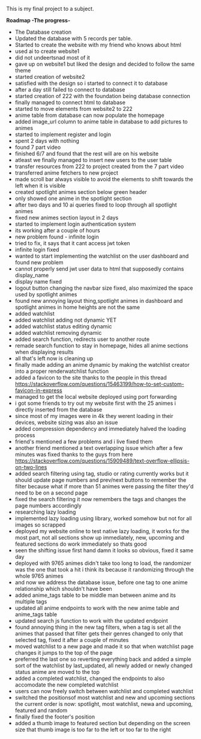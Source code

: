 This is my final project to a subject.

**Roadmap -The progress-**

* The Database creation
* Updated the database with 5 records per table.
* Started to create the website with my friend who knows about html
* used ai to create website1
* did not undeertsnad most of it
* gave up on website1 but liked the design and decided to follow the same theme
* started creation of website2
* satisfied with the design so i started to connect it to database
* after a day still failed to connect to database
* started creation of 222 with the foundation being database connection
* finally managed to connect html to database
* started to move elements from website2 to 222
* anime table from database can now populate the homepage
* added image_url column to anime table in database to add pictures to animes
* started to implement register and login
* spent 2 days with nothing
* found 7 part video
* finished 6/7 and found that the rest will are on his website
* atleast we finally managed to insert new users to the user table
* transfer resources from 222 to project created from the 7 part video
* transferred anime fetchers to new project
* made scroll bar always visible to avoid the elements to shift towards the left when it is visible
* created spotlight animes section below green header
* only showed one anime in the spotlight section
* after two days and 10 ai queries fixed to loop through all spotlight animes
* fixed new animes section layout in 2 days
* started to implement login authentication system
* its working after a couple of hours
* new problem found - infinite login
* tried to fix, it says that it cant access jwt token
* infinite login fixed
* wanted to start implementing the watchlist on the user dashboard and found new problem
* cannot properly send jwt user data to html that supposedly contains display_name
* display name fixed
* logout button changing the navbar size fixed, also maximized the space used by spotlight animes
* found new annoying layout thing,spotlight animes in dashboard and spotlight animes in home heights are not the same
* added watchlist
* added watchlist adding not dynamic YET
* added watchlist status editing dynamic
* added watchlist removing dynamic
* added search function, redirects user to another route
* remade search function to stay in homepage, hides all anime sections when displaying results
* all that's left now is cleaning up
* finally made adding an anime dynamic by making the watchlist creator into a proper renderwatchlist function
* added a favicon to the site thanks to the people in this thread https://stackoverflow.com/questions/15463199/how-to-set-custom-favicon-in-express
* managed to get the local website deployed using port forwarding
* i got some friends to try out my website first with the 25 animes i directly inserted from the database
* since most of my images were in 4k they werent loading in their devices, website sizing was also an issue
* added compression dependency and immediately halved the loading process
* friend's mentioned a few problems and i live fixed them
* another friend mentioned a text overlapping issue which after a few minutes was fixed thanks to the guys from here https://stackoverflow.com/questions/15909489/text-overflow-ellipsis-on-two-lines
* added search filtering using tag, studio or rating currently works but it should update page numbers and prev/next buttons to remember the filter because what if more than 51 animes were passing the filter they'd need to be on a second page
* fixed the search filtering it now remembers the tags and changes the page numbers accordingly
* researching lazy loading
* implemented lazy loading using library, worked somehow but not for all images so scrapped
* deployed my website online to test native lazy loading, it works for the most part, not all sections show up immediately, new, upcoming and featured sections do work immediately so thats good
* seen the shifting issue first hand damn it looks so obvious, fixed it same day
* deployed with 9765 animes didn't take too long to load, the randomizer was the one that took a hit i think its because it randomizing through the whole 9765 animes
* and now we address the database issue, before one tag to one anime relationship which shouldn't have been
* added anime_tags table to be middle man between anime and its multiple tags
* updated all anime endpoints to work with the new anime table and anime_tags table
* updated search js function to work with the updated endpoint
* found annoying thing in the new tag filters, when a tag is set all the animes that passed that filter gets their genres changed to only that selected tag, fixed it after a couple of minutes
* moved watchlist to a new page and made it so that when watchlist page changes it jumps to the top of the page
* preferred the last one so reverting everything back and added a simple sort of the watchlist by last_updated, all newly added or newly changed status anime are moved to the top
* added a completed watchlist, changed the endpoints to also accomodate the new completed watchlist
* users can now freely switch between watchlist and completed watchlist
* switched the positionsof most watchlist and new and upcoming sections the current order is now: spotlight, most watchlist, newa and upcoming, featured and random
* finally fixed the footer's position
* added a thumb image to featured section but depending on the screen size that thumb image is too far to the left or too far to the right

